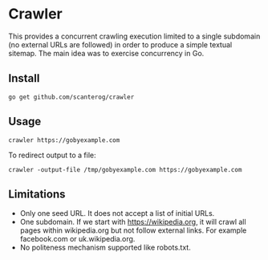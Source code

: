 # Crawler

This provides a concurrent crawling execution limited to a single subdomain (no external URLs are followed) in order to produce a simple textual sitemap. The main idea was to exercise concurrency in Go.

## Install

```
go get github.com/scanterog/crawler
```

## Usage

```
crawler https://gobyexample.com
```

To redirect output to a file:
```
crawler -output-file /tmp/gobyexample.com https://gobyexample.com
```

## Limitations

* Only one seed URL. It does not accept a list of initial URLs.
* One subdomain. If we start with https://wikipedia.org, it will crawl all pages within wikipedia.org but not follow external links. For example facebook.com or uk.wikipedia.org.
* No politeness mechanism supported like robots.txt.